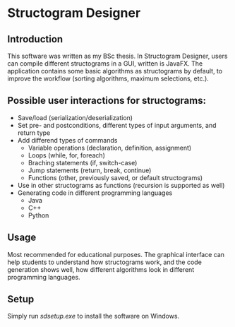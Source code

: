 # Structogram Designer

## Introduction

This software was written as my BSc thesis. In Structogram Designer,
users can compile different structograms in a GUI, written is JavaFX.
The application contains some basic algorithms as structograms by default,
to improve the workflow (sorting algorithms, maximum selections, etc.).

## Possible user interactions for structograms:
* Save/load (serialization/deserialization)
* Set pre- and postconditions, different types of input arguments, and return type
* Add differend types of commands
  * Variable operations (declaration, definition, assignment)
  * Loops (while, for, foreach)
  * Braching statements (if, switch-case)
  * Jump statements (return, break, continue)
  * Functions (other, previously saved, or default structograms)
* Use in other structograms as functions (recursion is supported as well)
* Generating code in different programming languages
  * Java
  * C++
  * Python

## Usage

Most recommended for educational purposes. The graphical interface can help students
to understand how structograms work, and the code generation shows well,
how different algorithms look in different programming languages.

## Setup
Simply run *sdsetup.exe* to install the software on Windows.
